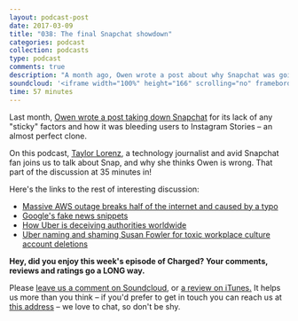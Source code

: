 ```yaml
---
layout: podcast-post
date: 2017-03-09
title: "038: The final Snapchat showdown"
categories: podcast
collection: podcasts
type: podcast
comments: true
description: "A month ago, Owen wrote a post about why Snapchat was going to fail that reached more than 500,000 views – but Taylor Lorenz, a freelance technology journalist, disagreed with him on Twitter. She joins us to talk about why Snapchat's actually good."
soundcloud: '<iframe width="100%" height="166" scrolling="no" frameborder="no" src="https://w.soundcloud.com/player/?url=https%3A//api.soundcloud.com/tracks/311672932&amp;color=0066cc&amp;auto_play=false&amp;hide_related=false&amp;show_comments=true&amp;show_user=true&amp;show_reposts=false"></iframe>'
time: 57 minutes
---
```

Last month, [Owen wrote a post taking down Snapchat](https://medium.com/charged-tech/why-im-leaving-snapchat-and-so-are-all-your-friends-dd241f0cd14) for its lack of any "sticky" factors and how it was bleeding users to Instagram Stories – an almost perfect clone. 

On this podcast, [Taylor Lorenz](https://twitter.com/TaylorLorenz), a technology journalist and avid Snapchat fan joins us to talk about Snap, and why she thinks Owen is wrong. That part of the discussion at 35 minutes in! 

Here's the links to the rest of interesting discussion:

- [Massive AWS outage breaks half of the internet and caused by a typo](http://www.theverge.com/2017/3/2/14792442/amazon-s3-outage-cause-typo-internet-server)
- [Google's fake news snippets](http://www.bbc.com/news/technology-39180855)
- [How Uber is deceiving authorities worldwide](https://www.nytimes.com/2017/03/03/technology/uber-greyball-program-evade-authorities.html)
- [Uber naming and shaming Susan Fowler for toxic workplace culture account deletions](http://nymag.com/selectall/2017/03/dramatic-history-ride-hailing-app-uber-and-ceo-kalanick.html)

**Hey, did you enjoy this week's episode of Charged? Your comments, reviews and ratings go a LONG way.**

Please [leave us a comment on Soundcloud](https://soundcloud.com/charged-tech/038-the-ultimate-snapchat-episode), or [a review on iTunes.](https://itunes.apple.com/us/podcast/charged-tech-podcast/id1090693983?mt=2) It helps us more than you think – if you'd prefer to get in touch you can reach us at <a href="mailto:hi@chargedpodcast.com"> this address</a> – we love to chat, so don't be shy. 